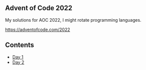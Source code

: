 ## Advent of Code 2022

My solutions for AOC 2022, I might rotate programming languages.

https://adventofcode.com/2022

## Contents

- [Day 1](./day-1)
- [Day 2](./day-2)
